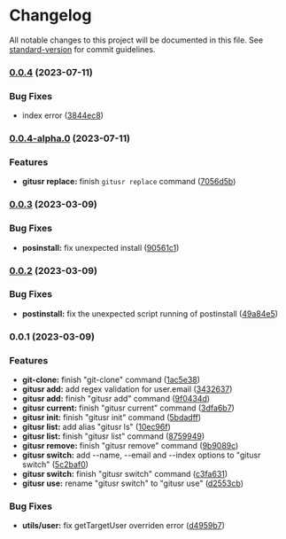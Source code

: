 # Changelog

All notable changes to this project will be documented in this file. See [standard-version](https://github.com/conventional-changelog/standard-version) for commit guidelines.

### [0.0.4](https://github.com/northwang-lucky/gitusr/compare/v0.0.4-alpha.0...v0.0.4) (2023-07-11)

### Bug Fixes

- index error ([3844ec8](https://github.com/northwang-lucky/gitusr/commit/3844ec8019204833677b120d25ba59039115c714))

### [0.0.4-alpha.0](https://github.com/northwang-lucky/gitusr/compare/v0.0.3...v0.0.4-alpha.0) (2023-07-11)

### Features

- **gitusr replace:** finish `gitusr replace` command ([7056d5b](https://github.com/northwang-lucky/gitusr/commit/7056d5b4e2ed19bd87f65d3e2694e1b2828d83ff))

### [0.0.3](https://github.com/northwang-lucky/gitusr/compare/v0.0.2...v0.0.3) (2023-03-09)

### Bug Fixes

- **posinstall:** fix unexpected install ([90561c1](https://github.com/northwang-lucky/gitusr/commit/90561c15675b9f664bdbf9f62f35c30077841bac))

### [0.0.2](https://github.com/northwang-lucky/gitusr/compare/v0.0.1...v0.0.2) (2023-03-09)

### Bug Fixes

- **postinstall:** fix the unexpected script running of postinstall ([49a84e5](https://github.com/northwang-lucky/gitusr/commit/49a84e54bcab8abef72c28bfdaf604a270716859))

### 0.0.1 (2023-03-09)

### Features

- **git-clone:** finish "git-clone" command ([1ac5e38](https://github.com/northwang-lucky/gitusr/commit/1ac5e38a2a8044c74b2e3741b71370734e337bce))
- **gitusr add:** add regex validation for user.email ([3432637](https://github.com/northwang-lucky/gitusr/commit/3432637b46662cbe4b0c50fe7131fe39ac04ab91))
- **gitusr add:** finish "gitusr add" command ([9f0434d](https://github.com/northwang-lucky/gitusr/commit/9f0434de7b440b58f94c821267d287cb38c8079e))
- **gitusr current:** finish "gitusr current" command ([3dfa6b7](https://github.com/northwang-lucky/gitusr/commit/3dfa6b77b5918f3e05586f092da3a53e92b2bb79))
- **gitusr init:** finish "gitusr init" command ([5bdadff](https://github.com/northwang-lucky/gitusr/commit/5bdadff8e2c0aa4b8fff5a1334ef90e4d1ca65f4))
- **gitusr list:** add alias "gitusr ls" ([10ec96f](https://github.com/northwang-lucky/gitusr/commit/10ec96f6126ace335955e9ab416bddf05442916b))
- **gitusr list:** finish "gitusr list" command ([8759949](https://github.com/northwang-lucky/gitusr/commit/875994983d873fce5764d34879b2589435161a57))
- **gitusr remove:** finish "gitusr remove" command ([9b9089c](https://github.com/northwang-lucky/gitusr/commit/9b9089c2cfcbf0c56536f134ea9b4e1b03fac722))
- **gitusr switch:** add --name, --email and --index options to "gitusr switch" ([5c2baf0](https://github.com/northwang-lucky/gitusr/commit/5c2baf03fd0f7c6f9f081ab4af2483b326b53568))
- **gitusr switch:** finish "gitusr switch" command ([c3fa631](https://github.com/northwang-lucky/gitusr/commit/c3fa63154a8dd02082fdf39c0fe01588d3852e9e))
- **gitusr use:** rename "gitusr switch" to "gitusr use" ([d2553cb](https://github.com/northwang-lucky/gitusr/commit/d2553cb3ffed697807010846dde3d4996b544495))

### Bug Fixes

- **utils/user:** fix getTargetUser overriden error ([d4959b7](https://github.com/northwang-lucky/gitusr/commit/d4959b7ef4fb34ec936989a0ba690ed38f59553b))

